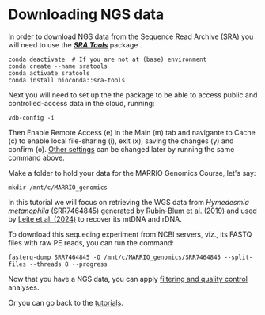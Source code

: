 # Downloading NGS data

In order to download NGS data from the Sequence Read Archive (SRA) you will need to use the [***SRA Tools***](https://github.com/ncbi/sra-tools) package .

```
conda deactivate  # If you are not at (base) environment
conda create --name sratools
conda activate sratools
conda install bioconda::sra-tools
```

Next you will need to set up the the package to be able to access public and controlled-access data in the cloud, running:

```
vdb-config -i
```

Then Enable Remote Access (e) in the Main (m) tab and navigante to Cache (c) to enable local file-sharing (i), exit (x), saving the changes (y) and confirm (o). [Other settings](https://github.com/ncbi/sra-tools/wiki/03.-Quick-Toolkit-Configuration) can be changed later by running the same command above.


Make a folder to hold your data for the MARRIO Genomics Course, let's say:

```
mkdir /mnt/c/MARRIO_genomics
```

In this tutorial we will focus on retrieving the WGS data from *Hymedesmia metanophila* ([SRR7464845](https://www.ncbi.nlm.nih.gov/sra/?term=SRR7464845)) generated by [Rubin-Blum et al. (2019)](https://doi.org/10.1038/s41396-019-0346-7) and used by [Leite et al. (2024)](https://doi.org/10.1007/s12041-024-01485-7) to recover its mtDNA and rDNA.

To download this sequecing experiment from NCBI servers, viz., its FASTQ files with raw PE reads, you can run the command:

```
fasterq-dump SRR7464845 -O /mnt/c/MARRIO_genomics/SRR7464845 --split-files --threads 8 --progress
```

Now that you have a NGS data, you can apply [filtering and quality control](https://github.com/depaulats/MARRIO_genomics/blob/main/clean.md) analyses.

Or you can go back to the [tutorials](https://github.com/depaulats/MARRIO_genomics/blob/main/tutorials.md). 
